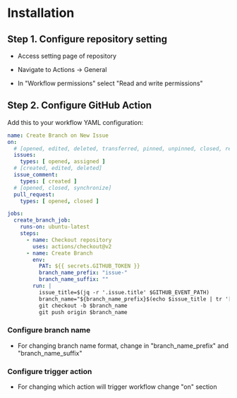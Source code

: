 # Installation

## Step 1. Configure repository setting

- Access setting page of repository

- Navigate to Actions -> General

- In "Workflow permissions" select "Read and write permissions"

## Step 2. Configure GitHub Action

Add this to your workflow YAML configuration:

```yaml
name: Create Branch on New Issue
on:
  # [opened, edited, deleted, transferred, pinned, unpinned, closed, reopened, assigned, unassigned]
  issues:
    types: [ opened, assigned ]
  # [created, edited, deleted]
  issue_comment:
    types: [ created ]
  # [opened, closed, synchronize]
  pull_request:
    types: [ opened, closed ]

jobs:
  create_branch_job:
    runs-on: ubuntu-latest
    steps:
      - name: Checkout repository
        uses: actions/checkout@v2
      - name: Create Branch
        env:
          PAT: ${{ secrets.GITHUB_TOKEN }}
          branch_name_prefix: "issue-"
          branch_name_suffix: ""
        run: |
          issue_title=$(jq -r '.issue.title' $GITHUB_EVENT_PATH)
          branch_name="${branch_name_prefix}$(echo $issue_title | tr '[:upper:]' '[:lower:]' | tr ' ' '-')${branch_name_suffix}"
          git checkout -b $branch_name
          git push origin $branch_name
```

### Configure branch name

- For changing branch name format, change in "branch_name_prefix" and "branch_name_suffix"

### Configure trigger action

- For changing which action will trigger workflow change "on" section
